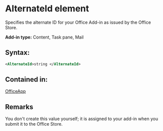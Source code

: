 
# AlternateId element
Specifies the alternate ID for your Office Add-in as issued by the Office Store.

 **Add-in type:** Content, Task pane, Mail


## Syntax:


```XML
<AlternateId>string </AlternateId>
```


## Contained in:

[OfficeApp](../reference/manifest/officeapp-element.md)


## Remarks

You don't create this value yourself; it is assigned to your add-in when you submit it to the Office Store.

